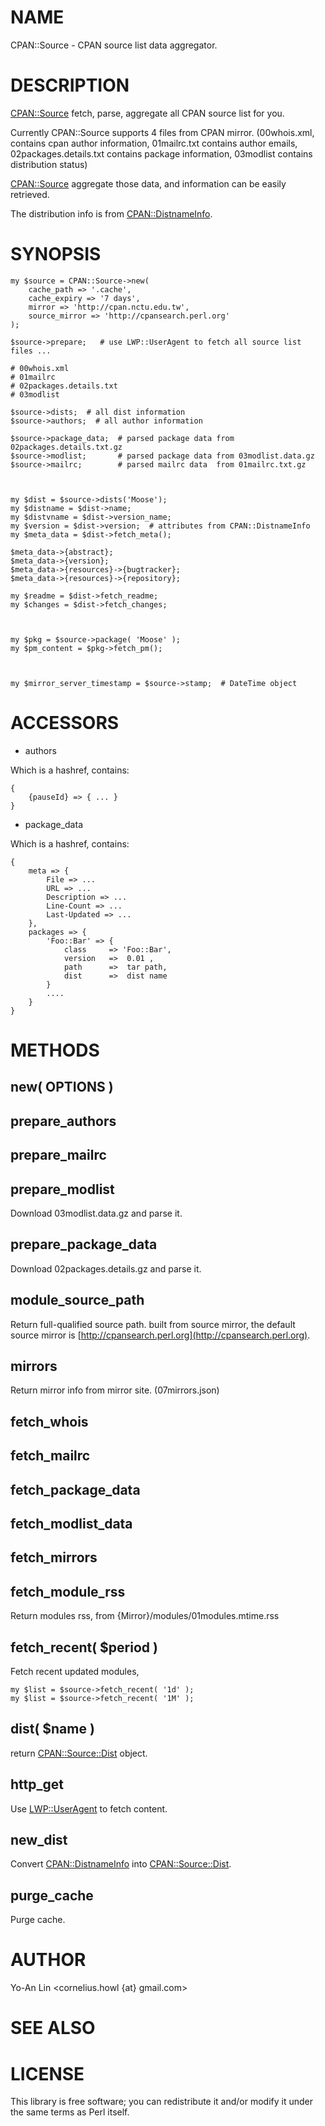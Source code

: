 # NAME

CPAN::Source - CPAN source list data aggregator.

# DESCRIPTION

[CPAN::Source](http://search.cpan.org/perldoc?CPAN::Source) fetch, parse, aggregate all CPAN source list for you.

Currently CPAN::Source supports 4 files from CPAN mirror. (00whois.xml,
contains cpan author information, 01mailrc.txt contains author emails, 
02packages.details.txt contains package information, 03modlist contains distribution status)

[CPAN::Source](http://search.cpan.org/perldoc?CPAN::Source) aggregate those data, and information can be easily retrieved.

The distribution info is from [CPAN::DistnameInfo](http://search.cpan.org/perldoc?CPAN::DistnameInfo).

# SYNOPSIS

    my $source = CPAN::Source->new(  
        cache_path => '.cache',
        cache_expiry => '7 days',
        mirror => 'http://cpan.nctu.edu.tw',
        source_mirror => 'http://cpansearch.perl.org'
    );

    $source->prepare;   # use LWP::UserAgent to fetch all source list files ...

    # 00whois.xml
    # 01mailrc
    # 02packages.details.txt
    # 03modlist

    $source->dists;  # all dist information
    $source->authors;  # all author information

    $source->package_data;  # parsed package data from 02packages.details.txt.gz
    $source->modlist;       # parsed package data from 03modlist.data.gz
    $source->mailrc;        # parsed mailrc data  from 01mailrc.txt.gz



    my $dist = $source->dists('Moose');
    my $distname = $dist->name;
    my $distvname = $dist->version_name;
    my $version = $dist->version;  # attributes from CPAN::DistnameInfo
    my $meta_data = $dist->fetch_meta();

    $meta_data->{abstract};
    $meta_data->{version};
    $meta_data->{resources}->{bugtracker};
    $meta_data->{resources}->{repository};

    my $readme = $dist->fetch_readme;
    my $changes = $dist->fetch_changes;



    my $pkg = $source->package( 'Moose' );
    my $pm_content = $pkg->fetch_pm();



    my $mirror_server_timestamp = $source->stamp;  # DateTime object

# ACCESSORS

- authors

Which is a hashref, contains:

    {
        {pauseId} => { ... }
    }

- package_data

Which is a hashref, contains:

    { 
        meta => { 
            File => ...
            URL => ...
            Description => ...
            Line-Count => ...
            Last-Updated => ...
        },
        packages => { 
            'Foo::Bar' => {
                class     => 'Foo::Bar',
                version   =>  0.01 ,
                path      =>  tar path,
                dist      =>  dist name
            }
            ....
        }
    }

# METHODS

## new( OPTIONS )



## prepare_authors

## prepare_mailrc

## prepare_modlist

Download 03modlist.data.gz and parse it.

## prepare_package_data

Download 02packages.details.gz and parse it.

## module_source_path

Return full-qualified source path. built from source mirror, the default source mirror is [http://cpansearch.perl.org](http://cpansearch.perl.org).

## mirrors 

Return mirror info from mirror site. (07mirrors.json)

## fetch_whois

## fetch_mailrc

## fetch_package_data

## fetch_modlist_data

## fetch_mirrors

## fetch_module_rss

Return modules rss, from {Mirror}/modules/01modules.mtime.rss

## fetch_recent( $period )

Fetch recent updated modules,

    my $list = $source->fetch_recent( '1d' );
    my $list = $source->fetch_recent( '1M' );

## dist( $name )

return [CPAN::Source::Dist](http://search.cpan.org/perldoc?CPAN::Source::Dist) object.

## http_get

Use [LWP::UserAgent](http://search.cpan.org/perldoc?LWP::UserAgent) to fetch content.

## new_dist

Convert [CPAN::DistnameInfo](http://search.cpan.org/perldoc?CPAN::DistnameInfo) into [CPAN::Source::Dist](http://search.cpan.org/perldoc?CPAN::Source::Dist).

## purge_cache 

Purge cache.

# AUTHOR

Yo-An Lin <cornelius.howl {at} gmail.com>

# SEE ALSO

# LICENSE

This library is free software; you can redistribute it and/or modify
it under the same terms as Perl itself.